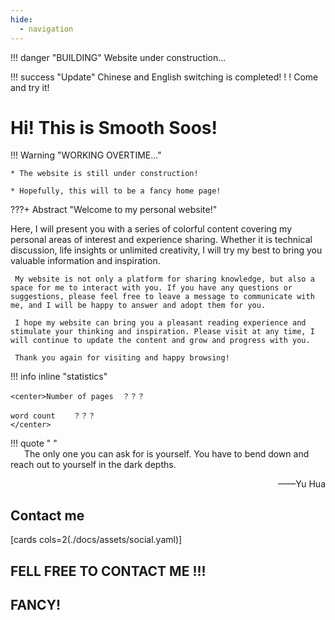 ```yaml
---
hide:
  - navigation
---
```


!!! danger "BUILDING"
     Website under construction...
    
!!! success "Update"
     Chinese and English switching is completed! ! ! Come and try it!

# Hi! This is Smooth Soos!
!!! Warning "WORKING OVERTIME..."

    * The website is still under construction!

    * Hopefully, this will to be a fancy home page!

???+ Abstract "Welcome to my personal website!"
    
   Here, I will present you with a series of colorful content covering my personal areas of interest and experience sharing. Whether it is technical discussion, life insights or unlimited creativity, I will try my best to bring you valuable information and inspiration.

     My website is not only a platform for sharing knowledge, but also a space for me to interact with you. If you have any questions or suggestions, please feel free to leave a message to communicate with me, and I will be happy to answer and adopt them for you.

     I hope my website can bring you a pleasant reading experience and stimulate your thinking and inspiration. Please visit at any time, I will continue to update the content and grow and progress with you.

     Thank you again for visiting and happy browsing!

!!! info inline "statistics"

    <center>Number of pages  ？？？
    
    word count    ？？？
    </center>
    
!!! quote " "
    <br/>
    &emsp;&nbsp; The only one you can ask for is yourself. You have to bend down and reach out to yourself in the dark depths.
    <p align="right">——Yu Hua</p>

## Contact me
[cards cols=2(./docs/assets/social.yaml)]


##  FELL FREE TO CONTACT ME !!! 

## FANCY!
